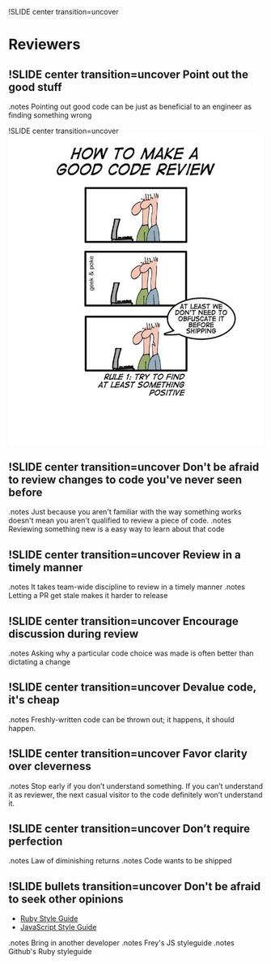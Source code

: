 !SLIDE center transition=uncover
# Reviewers

!SLIDE center transition=uncover
Point out the good stuff
-------
.notes Pointing out good code can be just as beneficial to an engineer as
finding something wrong

!SLIDE center transition=uncover
![Obfuscate](../images/code-review-positive.png)


!SLIDE center transition=uncover
Don't be afraid to review changes to code you've never seen before
-------

.notes Just because you aren't familiar with the way something works doesn't
mean you aren't qualified to review a piece of code.
.notes Reviewing something new is a easy way to learn about that code

!SLIDE center transition=uncover
Review in a timely manner
-------
.notes It takes team-wide discipline to review in a timely manner
.notes Letting a PR get stale makes it harder to release

!SLIDE center transition=uncover
Encourage discussion during review
-------
.notes Asking why a particular code choice was made is often better than
dictating a change

!SLIDE center transition=uncover
Devalue code, it's cheap
-------
.notes Freshly-written code can be thrown out; it happens, it should happen.

!SLIDE center transition=uncover
Favor clarity over cleverness
-------
.notes Stop early if you don’t understand something. If you can’t understand it as reviewer, the next casual visitor to the code definitely won’t understand it.

!SLIDE center transition=uncover
Don’t require perfection
-------
.notes Law of diminishing returns
.notes Code wants to be shipped

!SLIDE bullets transition=uncover
Don't be afraid to seek other opinions
-------
* [Ruby Style Guide](https://github.com/styleguide/ruby)
* [JavaScript Style Guide](http://source.tstmedia.com/jsstyle)

.notes Bring in another developer
.notes Frey's JS styleguide
.notes Github's Ruby styleguide


